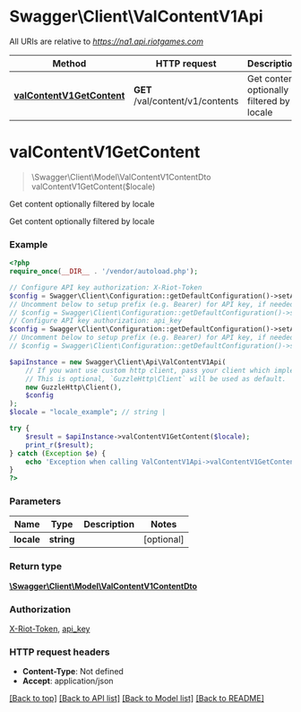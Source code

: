 # Swagger\Client\ValContentV1Api

All URIs are relative to *https://na1.api.riotgames.com*

Method | HTTP request | Description
------------- | ------------- | -------------
[**valContentV1GetContent**](ValContentV1Api.md#valContentV1GetContent) | **GET** /val/content/v1/contents | Get content optionally filtered by locale


# **valContentV1GetContent**
> \Swagger\Client\Model\ValContentV1ContentDto valContentV1GetContent($locale)

Get content optionally filtered by locale

Get content optionally filtered by locale

### Example
```php
<?php
require_once(__DIR__ . '/vendor/autoload.php');

// Configure API key authorization: X-Riot-Token
$config = Swagger\Client\Configuration::getDefaultConfiguration()->setApiKey('X-Riot-Token', 'YOUR_API_KEY');
// Uncomment below to setup prefix (e.g. Bearer) for API key, if needed
// $config = Swagger\Client\Configuration::getDefaultConfiguration()->setApiKeyPrefix('X-Riot-Token', 'Bearer');
// Configure API key authorization: api_key
$config = Swagger\Client\Configuration::getDefaultConfiguration()->setApiKey('api_key', 'YOUR_API_KEY');
// Uncomment below to setup prefix (e.g. Bearer) for API key, if needed
// $config = Swagger\Client\Configuration::getDefaultConfiguration()->setApiKeyPrefix('api_key', 'Bearer');

$apiInstance = new Swagger\Client\Api\ValContentV1Api(
    // If you want use custom http client, pass your client which implements `GuzzleHttp\ClientInterface`.
    // This is optional, `GuzzleHttp\Client` will be used as default.
    new GuzzleHttp\Client(),
    $config
);
$locale = "locale_example"; // string | 

try {
    $result = $apiInstance->valContentV1GetContent($locale);
    print_r($result);
} catch (Exception $e) {
    echo 'Exception when calling ValContentV1Api->valContentV1GetContent: ', $e->getMessage(), PHP_EOL;
}
?>
```

### Parameters

Name | Type | Description  | Notes
------------- | ------------- | ------------- | -------------
 **locale** | **string**|  | [optional]

### Return type

[**\Swagger\Client\Model\ValContentV1ContentDto**](../Model/ValContentV1ContentDto.md)

### Authorization

[X-Riot-Token](../../README.md#X-Riot-Token), [api_key](../../README.md#api_key)

### HTTP request headers

 - **Content-Type**: Not defined
 - **Accept**: application/json

[[Back to top]](#) [[Back to API list]](../../README.md#documentation-for-api-endpoints) [[Back to Model list]](../../README.md#documentation-for-models) [[Back to README]](../../README.md)

